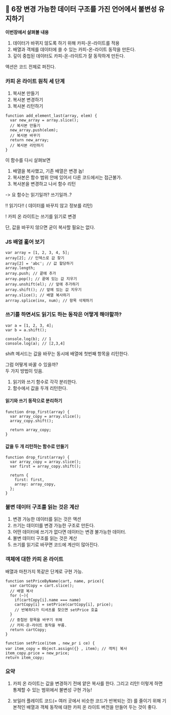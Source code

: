 ## 🐝 6장 변경 가능한 데이터 구조를 가진 언어에서 불변성 유지하기

**이번장에서 살펴볼 내용**

1. 데이터가 바뀌지 않도록 하기 위해 카피-온-라이트를 적용
2. 배열과 객체를 데이터에 쓸 수 있는 카피-온-라이트 동작을 만든다.
3. 깊이 중첩된 데이터도 카피-온-라이트가 잘 동작하게 만든다.

액션은 코드 전체로 퍼진다.

### 카피 온 라이트 원칙 세 단계

1. 복사본 만들기
2. 복사본 변경하기
3. 복사본 리턴하기

```tsx
function add_element_last(array, elem) {
  var new_array = array.slice();
  // 복사본 만들기
  new_array.push(elem);
  // 복사본 바꾸기
  return new_array;
  // 복사본 리턴하기
}
```

이 함수를 다시 살펴보면

1. 배열을 복사했고, 기존 배열은 변경 놉!
2. 복사본은 함수 범위 안에 있어서 다른 코드에서는 접근불가.
3. 복사본을 변경하고 나서 함수 리턴

-> 요 함수는 읽기일까? 쓰기일까..?

!! 읽기다!! ( 데이터를 바꾸지 않고 정보를 리턴)

! 카피 온 라이트는 쓰기를 읽기로 변경

단, 값을 바꾸지 않으면 굳이 복사할 필요는 없다.

### JS 배열 훏어 보기

```tsx
var array = [1, 2, 3, 4, 5];
array[2]; // 인덱스로 값 찾기
array[2] = 'abc'; // 값 할당하기
array.length;
array.push; // 끝에 추가
array.pop(); // 끝에 있는 값 지우기
array.unshift(el); // 앞에 추가하기
array.shift(); // 앞에 있는 값 지우기
array.slice(); // 배열 복사하기
arrray.splice(inx, num); // 항목 삭제하기
```

### 쓰기를 하면서도 읽기도 하는 동작은 어떻게 해야할까?

```tsx
var a = [1, 2, 3, 4];
var b = a.shift();

console.log(b); // 1
console.log(a); // [2,3,4]
```

shift 메서드는 값을 바꾸는 동시에 배열에 첫번째 항목을 리턴한다.

그럼 어떻게 바꿀 수 있을까?  
두 가지 방법이 잇음.

1. 읽기와 쓰기 함수로 각각 분리한다.
2. 함수에서 값을 두개 리턴한다.

#### 읽기와 쓰기 동작으로 분리하기

```tsx
function drop_first(array) {
  var array_copy = array.slice();
  array_copy.shift();

  return array_copy;
}
```

#### 값을 두 개 리턴하는 함수로 만들기

```tsx
function drop_first(array) {
  var array_copy = array.slice();
  var first = array_copy.shift();

  return {
    first: first,
    array: array_copy,
  };
}
```

### 불변 데이터 구조를 읽는 것은 계산

1. 변경 가능한 데이터를 읽는 것은 액션
2. 쓰기는 데이터를 변경 가능한 구조로 만든다.
3. 어떤 데이터에 쓰기가 없다면 데이터는 변경 불가능한 데이터.
4. 불변 데이터 구조를 읽는 것은 계산
5. 쓰기를 읽기로 바꾸면 코드에 계산이 많아진다.

### 객체에 대한 카피 온 라이트

배열과 마찬가지 똑같은 단계로 구현 가능.

```tsx
function setPriceByName(cart, name, price){
  var cartCopy = cart.slice();
  // 배열 복사
  for (~){
    if(cartCopy[i].name === name)
    cartCopy[i] = setPrice(cartCopy[i], price);
    // 반복하다가 티셔츠를 찾으면 setPrice 호출
  }
  // 중첩된 항목을 바꾸기 위해
  // 카피-온-라이트 동작을 부름.
  return cartCopy;
}

function setPrice(item , new_pr i ce) {
var item_copy = 0bject.assign({} , item); // 객처| 복사
item_copy.price = new_price;
return item_copy;
```

### 요약

1. 카피 온 라이트는 값을 변경하기 전에 얕은 복사를 한다. 그리고 리턴!
   이렇게 하면 통제할 수 있는 범위에서 불변성 구현 가능!

2. 보일러 플레이트 코드(= 여러 곳에서 비슷한 코드가 반복되는 것) 를 줄이기 위해 기본적인 배열과 객체 동작에 대한 카피 온 라이트 버전을 만들어 두는 것이 좋다.
